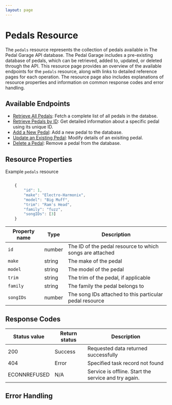 ```yaml
---
layout: page
---
```


# Pedals Resource

The `pedals` resource represents the collection of pedals available in The Pedal Garage API database. The Pedal Garage includes a pre-existing database of pedals, which can be retrieved, added to, updated, or deleted through the API. This resource page provides an overview of the available endpoints for the `pedals` resource, along with links to detailed reference pages for each operation. The resource page also includes explanations of resource properties and information on common response codes and error handling.

## Available Endpoints

* [Retrieve All Pedals](pg-reference-get-all-pedals.md): Fetch a complete list of all pedals in the databse.
* [Retrieve Pedals by ID](pg-reference-get-pedal-by-id.md): Get detailed information about a specific pedal using its unique ID.
* [Add a New Pedal](pg-reference-add-pedals.md): Add a new pedal to the database.
* [Update an Existing Pedal](pg-reference-updating-pedals.md): Modify details of an exisiting pedal.
* [Delete a Pedal](pg-reference-deleting-pedals.md): Remove a pedal from the database.

## Resource Properties

Example `pedals` resource

```js

    {
        "id": 1, 
        "make": "Electro-Harmonix",
        "model": "Big Muff",
        "trim": "Ram's Head",
        "family": "fuzz",
        "songIDs": [3]
    }
```

| Property name | Type | Description |
| ------------- | ----------- | ----------- |
| `id` | number | The ID of the pedal resource to which songs are attached |
| `make` | string | The make of the pedal |
| `model` | string | The model of the pedal |
| `trim` | string | The trim of the pedal, if applicable |
| `family` | string | The family the pedal belongs to |
| `songIDs` | number | The song IDs attached to this particular pedal resource |

## Response Codes

| Status value | Return status | Description |
| ------------- | ----------- | ----------- |
| 200 | Success | Requested data returned successfully |
| 404 | Error | Specified task record not found |
|  ECONNREFUSED | N/A | Service is offline. Start the service and try again. |

## Error Handling
